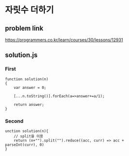 # 자릿수 더하기
## problem link
https://programmers.co.kr/learn/courses/30/lessons/12931
## solution.js
### First
```
function solution(n)
{
    var answer = 0;

    [...n.toString()].forEach(a=>answer+=a/1);

    return answer;
}
```
### Second
```
unction solution(n){
    // split을 이용
    return (n+"").split("").reduce((acc, curr) => acc + parseInt(curr), 0)
}
```
